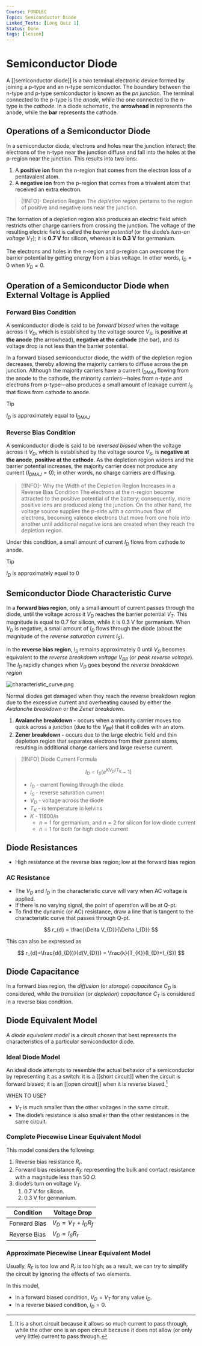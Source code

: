 ```yaml
---
Course: FUNDLEC
Topic: Semiconductor Diode
Linked_Tests: [Long Quiz 1]
Status: Done
tags: [lesson]
---
```


# Semiconductor Diode

A [[semiconductor diode]] is a two terminal electronic device formed by joining a p-type and an n-type semiconductor. The boundary between the n-type and p-type semiconductor is known as the *pn junction*. The terminal connected to the p-type is the *anode*, while the one connected to the n-type is the *cathode*. In a diode schematic, the **arrowhead** in represents the anode, while the **bar** represents the cathode.

## Operations of a Semiconductor Diode

In a semiconductor diode, electrons and holes near the junction interact; the electrons of the n-type near the junction diffuse and fall into the holes at the p-region near the junction. This results into two ions:

1. A **positive ion** from the n-region that comes from the electron loss of a pentavalent atom.
2. A **negative ion** from the p-region that comes from a trivalent atom that received an extra electron.

> [!INFO]- Depletion Region
> The *depletion region* pertains to the region of positive and negative ions near the junction.

The formation of a depletion region also produces an electric field which restricts other charge carriers from crossing the junction. The voltage of the resulting electric field is called the *barrier potential* (or the diode’s *turn-on voltage* $V_{T}$); it is **0.7 V** for silicon, whereas it is **0.3 V** for germanium.

The electrons and holes in the n-region and p-region can overcome the barrier potential by getting energy from a bias voltage. In other words, $I_{D}=0$ when $V_{D}=0$.

## Operation of a Semiconductor Diode when External Voltage is Applied

### Forward Bias Condition

A semiconductor diode is said to be *forward biased* when the voltage across it $V_{D}$, which is established by the voltage source $V_{S}$, is **positive at the anode** (the arrowhead), **negative at the cathode** (the bar), and its voltage drop is not less than the barrier potential.

In a forward biased semiconductor diode, the width of the depletion region decreases, thereby allowing the majority carriers to diffuse across the pn junction. Although the majority carriers have a current $I_{DMAJ}$ flowing from the anode to the cathode, the minority carriers—holes from n-type and electrons from p-type—also produces a small amount of leakage current $I_{S}$ that flows from cathode to anode.

> [!TIP]
> $I_{D}$ is approximately equal to $I_{DMAJ}$

### Reverse Bias Condition

A semiconductor diode is said to be *reversed biased* when the voltage across it $V_{D}$, which is established by the voltage source $V_{S}$, is **negative at the anode**, **positive at the cathode**. As the depletion region widens and the barrier potential increases, the majority carrier does not produce any current ($I_{DMAJ}=0$); in other words, no charge carriers are diffusing.

> [!INFO]- Why the Width of the Depletion Region Increases in a Reverse Bias Condition
> The electrons at the n-region become attracted to the positive potential of the battery; consequently, more positive ions are produced along the junction. On the other hand, the voltage source supplies the p-side with a continuous flow of electrons, becoming valence electrons that move from one hole into another until additional negative ions are created when they reach the depletion region.

Under this condition, a small amount of current $I_{D}$ flows from cathode to anode.

> [!TIP]
> $I_{D}$ is approximately equal to $0$

## Semiconductor Diode Characteristic Curve

In a **forward bias region**, only a small amount of current passes through the diode, until the voltage across it $V_{D}$ reaches the barrier potential $V_{T}$. This magnitude is equal to 0.7 for silicon, while it is 0.3 V for germanium. When $V_{D}$ is negative, a small amount of $I_{D}$ flows through the diode (about the magnitude of the *reverse saturation current* $I_{S}$).

In the **reverse bias region**, $I_{S}$ remains approximately 0 until $V_{D}$ becomes equivalent to the *reverse breakdown voltage* $V_{BR}$ (or *peak reverse voltage*). The $I_{D}$ rapidly changes when $V_{D}$ goes beyond the *reverse breakdown region*

![characteristic_curve.png](https://cdn1.byjus.com/wp-content/uploads/2022/05/V-I-Characteristics-of-P-N-junction-Diode.png)

Normal diodes get damaged when they reach the reverse breakdown region due to the excessive current and overheating caused by either the *Avalanche breakdown* or the *Zener breakdown*.

1. **Avalanche breakdown -** occurs when a minority carrier moves too quick across a junction (due to the $V_{BR}$) that it collides with an atom.
2. **Zener breakdown -** occurs due to the large electric field and thin depletion region that separates electrons from their parent atoms, resulting in additional charge carriers and large reverse current.

> [!INFO] Diode Current Formula
>
> $$
> I_{D}=I_{S}(e^{KV_{D}/T_{K}}-1)
> $$
>
> - $I_{D}$ - current flowing through the diode
> - $I_{S}$ - reverse saturation current
> - $V_{D}$ - voltage across the diode
> - $T_{K}$ - is temperature in kelvins
> - $K$ - 11600/n
> 	- $n=1$ for germanium, and $n=2$ for silicon for low diode current
> 	- $n=1$ for both for high diode current

## Diode Resistances

- High resistance at the reverse bias region; low at the forward bias region

### AC Resistance

- The $V_{D}$ and $I_{D}$ in the characteristic curve will vary when AC voltage is applied.
- If there is no varying signal, the point of operation will be at Q-pt.
- To find the dynamic (or AC) resistance, draw a line that is tangent to the characteristic curve that passes through Q-pt.

$$
r_{d} = \frac{\Delta V_{D}}{\Delta I_{D}}
$$

This can also be expressed as

$$
r_{d}=\frac{d(I_{D})}{d(V_{D})} = \frac{k}{T_{K}}(I_{D}+I_{S})
$$

## Diode Capacitance

In a forward bias region, the *diffusion* (or *storage*) *capacitance* $C_{D}$ is considered, while the *transition* (or *depletion*) *capacitance* $C_{T}$ is considered in a reverse bias condition.

## Diode Equivalent Model

A *diode equivalent model* is a circuit chosen that best represents the characteristics of a particular semiconductor diode.

### Ideal Diode Model

An ideal diode attempts to resemble the actual behavior of a semiconductor by representing it as a switch: it is a [[short circuit]] when the circuit is forward biased; it is an [[open circuit]] when it is reverse biased.[^short_open]

WHEN TO USE?

- $V_{T}$ is much smaller than the other voltages in the same circuit.
- The diode’s resistance is also smaller than the other resistances in the same circuit.

### Complete Piecewise Linear Equivalent Model

This model considers the following:

1. Reverse bias resistance $R_{r}$.
2. Forward bias resistance $R_{f}$: representing the bulk and contact resistance with a magnitude less than 50 $\Omega$.
3. diode’s turn on voltage $V_{T}$.
	1. 0.7 V for silicon.
	2. 0.3 V for germanium.

| Condition    | Voltage Drop             |
| ------------ | ------------------------ |
| Forward Bias | $V_{D}=V_{T}+I_{D}R_{f}$ |
| Reverse Bias | $V_{D}=I_{S}R_{r}$       |

### Approximate Piecewise Linear Equivalent Model

Usually, $R_{F}$ is too low and $R_{r}$ is too high; as a result, we can try to simplify the circuit by ignoring the effects of two elements.

In this model,

- In a forward biased condition, $V_{D} = V_{T}$ for any value $I_{D}$.
- In a reverse biased condition, $I_{D}=0$.

[^short_open]: It is a short circuit because it allows so much current to pass through, while the other one is an open circuit because it does not allow (or only very little) current to pass through.
